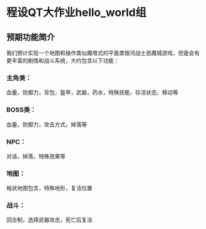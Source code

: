 # 程设QT大作业hello_world组

## 预期功能简介

我们预计实现一个地图和操作类似魔塔式的平面类银河战士恶魔城游戏，但是会有更丰富的剧情和战斗系统，大约包含以下功能：

### 主角类：

血量，防御力，背包，盔甲，武器，药水，特殊技能，存活状态，移动等

### BOSS类：

血量，防御力，攻击方式，掉落等

### NPC：

对话，掉落，特殊效果等

### 地图：

格状地图包含，特殊地形，复活位置

### 战斗：

回合制，选择武器攻击，死亡后复活





